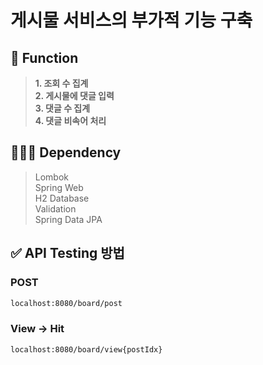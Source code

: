 # 게시물 서비스의 부가적 기능 구축
## 📄 Function
> **1. 조회 수 집계**  
> **2. 게시물에 댓글 입력**  
> **3. 댓글 수 집계**  
> **4. 댓글 비속어 처리**
## 💁🏻‍♀️ Dependency
> Lombok  
> Spring Web  
> H2 Database  
> Validation  
> Spring Data JPA

## ✅ API Testing 방법
### POST
```bash
localhost:8080/board/post
```
### View -> Hit
```bash
localhost:8080/board/view{postIdx}
```
